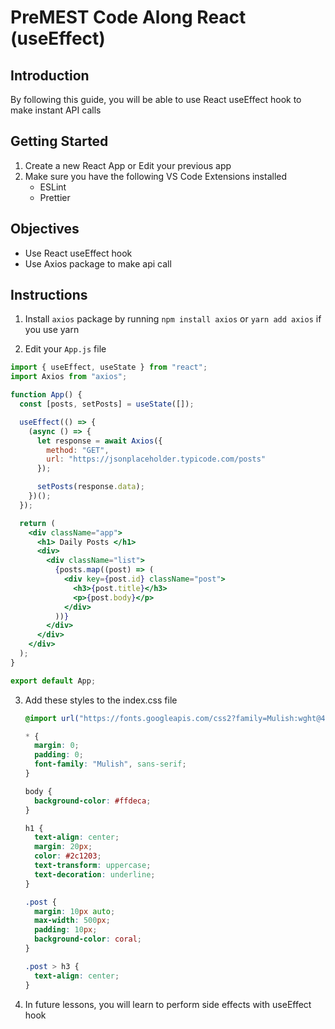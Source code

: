 # PreMEST Code Along React (useEffect)

## Introduction

By following this guide, you will be able to use React useEffect hook to make instant API calls

## Getting Started

1. Create a new React App or Edit your previous app
2. Make sure you have the following VS Code Extensions installed
   - ESLint
   - Prettier

## Objectives

- Use React useEffect hook
- Use Axios package to make api call

## Instructions

1. Install `axios` package by running `npm install axios` or `yarn add axios` if you use yarn

2. Edit your `App.js` file

```jsx
import { useEffect, useState } from "react";
import Axios from "axios";

function App() {
  const [posts, setPosts] = useState([]);

  useEffect(() => {
    (async () => {
      let response = await Axios({
        method: "GET",
        url: "https://jsonplaceholder.typicode.com/posts"
      });

      setPosts(response.data);
    })();
  });

  return (
    <div className="app">
      <h1> Daily Posts </h1>
      <div>
        <div className="list">
          {posts.map((post) => (
            <div key={post.id} className="post">
              <h3>{post.title}</h3>
              <p>{post.body}</p>
            </div>
          ))}
        </div>
      </div>
    </div>
  );
}

export default App;
```

3. Add these styles to the index.css file

   ```css
   @import url("https://fonts.googleapis.com/css2?family=Mulish:wght@400;700&display=swap");

   * {
     margin: 0;
     padding: 0;
     font-family: "Mulish", sans-serif;
   }

   body {
     background-color: #ffdeca;
   }

   h1 {
     text-align: center;
     margin: 20px;
     color: #2c1203;
     text-transform: uppercase;
     text-decoration: underline;
   }

   .post {
     margin: 10px auto;
     max-width: 500px;
     padding: 10px;
     background-color: coral;
   }

   .post > h3 {
     text-align: center;
   }
   ```

4. In future lessons, you will learn to perform side effects with useEffect hook
